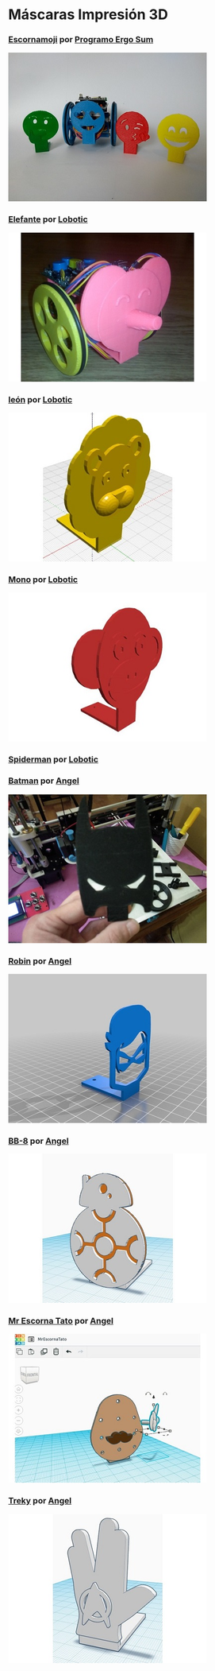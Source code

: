 # Máscaras Impresión 3D

### [Escornamoji](https://www.thingiverse.com/thing:2939496) por [Programo Ergo Sum](https://twitter.com/ProgramoErgoSum)

![](/assets/escornamoji-programo-ergo-sum.jpg)

### [Elefante](https://www.thingiverse.com/thing:2722321) por [Lobotic ](https://twitter.com/lobotic)

![](/assets/elefante-lobotic.jpg)

### [león](https://www.thingiverse.com/thing:2731368)  por [Lobotic ](https://twitter.com/lobotic)

![](/assets/leon-lobotic.jpg)

### [Mono](https://www.thingiverse.com/thing:2735957)   por [Lobotic ](https://twitter.com/lobotic)

![](/assets/mono-lobotic.jpg)

### [Spiderman](https://www.thingiverse.com/thing:2949962)  por [Lobotic ](https://twitter.com/lobotic)

[](/assets/spiderman-lobotic.jpg)

### [Batman](https://www.thingiverse.com/thing:2966283) por [Angel](https://twitter.com/anlobarri)

![](/assets/batman-angel.jpg)

### [Robin](https://www.thingiverse.com/thing:2966875) por [Angel](https://twitter.com/anlobarri)

![](/assets/robin-angel.jpg)

### [BB-8](https://www.thingiverse.com/thing:2978197) por [Angel](https://twitter.com/anlobarri)

![](/assets/bb8-angel.jpg)

### [Mr Escorna Tato](https://www.thingiverse.com/thing:2967957) por [Angel](https://twitter.com/anlobarri)

![](/assets/potato-angel.jpg)

### [Treky](https://www.thingiverse.com/thing:2978247) por [Angel](https://twitter.com/anlobarri)

![](/assets/treki-angel.jpg)



